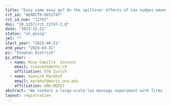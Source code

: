 ```yaml
---
title: "Easy come easy go? On the spillover effects of tax nudges among firms in Kampala"
rct_id: "AEARCTR-0012747"
rct_id_num: "12747"
doi: "10.1257/rct.12747-1.0"
date: "2023-12-21"
status: "on_going"
jel: ""
start_year: "2023-08-21"
end_year: "2024-03-31"
pi: "Stephan Dietrich"
pi_other:
  - name: Rose Camille  Vincent
    email: rvincent@ethz.ch
    affiliation: ETH Zurich
  - name: Yannick Markhof
    email: markhof@merit.unu.edu
    affiliation: UNU-MERIT
abstract: "We conduct a large-scale tax message experiment with firms in Kampala, Uganda. For the experiment, we compiled a unique database by merging business tax information from the Uganda Revenue Authority and trade license information from the Kampala Capital City Authority. This novel database enables us to measure tax compliance in a multi-level tax system. Our sampling frame consists of 65,269 firms. These firms are allocated to a control group that does not receive a message, firms that receive a deterrence message either through KCCA or URA, firms that receive the message through both tax authorities, and firms that receive a message highlighting enforcement coordination between the tax authorities. We test whether (i) the effects of a prior message experiment persist four years post-intervention; (ii) the effects replicate after repeating the original intervention; (iii) the intervention shows different effects when applied to larger firms or previously non-compliant firms; (iv) the intervention shows similar effects when applied to local taxes paid by the same population of firms; and (v) whether treatment effects at one tax tier crowd out compliance at the other tier."
layout: registration
---
```


